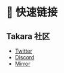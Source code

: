 # 🔗 快速链接

## Takara 社区

* [Twitter](https://x.com/TakaraLend)
* [Discord](https://discord.com/invite/WPQjz3jqaN)
* [Mirror](https://mirror.xyz/0x6C4AF8f4822e4dA0E4BC2D892c0433D6880c34b2)
